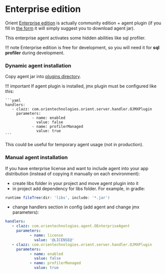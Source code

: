 # Enterprise edition

Orient [Enterprise edition](http://orientdb.com/orientdb-enterprise/) is actually community edition + agent plugin
(if you fill in [the form](http://orientdb.com/orientdb-enterprise/) it will simply suggest you to download agent jar).

This enterprise agent activates some hidden abilities like sql profiler.

!!! note
    Enterprise edition is free for development, so you will need it for **sql profiler** during development.

### Dynamic agent installation

Copy agent jar into [plugins directory](plugins.md).

!!! important
    If agent plugin is installed, jmx plugin must be configured like this:

    ```yaml
    handlers:
       - clazz: com.orientechnologies.orient.server.handler.OJMXPlugin
         parameters:
                - name: enabled
                  value: false
                - name: profilerManaged
                  value: true
    ```

This could be useful for temporary agent usage (not in production). 

### Manual agent installation

If you have enterprise license and want to include agent into your app distribution (instead of copying it manually on each environment):

* create libs folder in your project and move agent plugin into it
* in project add dependency for libs folder. For example, in gradle:
```groovy
runtime fileTree(dir: 'libs', include: '*.jar')
```
* change  handlers section in config (add agent and change jmx parameters):
```yaml
handlers:
   - clazz: com.orientechnologies.agent.OEnterpriseAgent
     parameters:
           - name: license
             value: '@LICENSE@'
   - clazz: com.orientechnologies.orient.server.handler.OJMXPlugin
     parameters:
           - name: enabled
             value: false
           - name: profilerManaged
             value: true
```